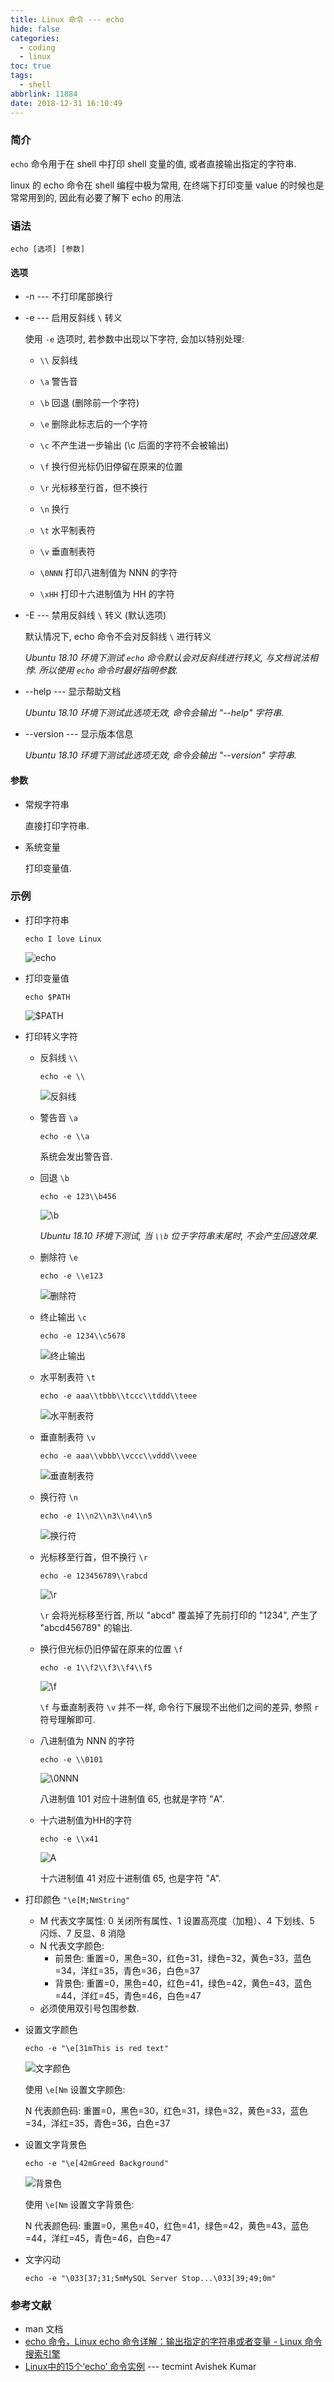 ```yaml
---
title: Linux 命令 --- echo
hide: false
categories:
  - coding
  - linux
toc: true
tags:
  - shell
abbrlink: 11884
date: 2018-12-31 16:10:49
---
```


### 简介

`echo` 命令用于在 shell 中打印 shell 变量的值, 或者直接输出指定的字符串. 

linux 的 echo 命令在 shell 编程中极为常用, 在终端下打印变量 value 的时候也是常常用到的, 因此有必要了解下 echo 的用法. 

<!-- more -->

### 语法

```shell
echo [选项] [参数]
```

#### 选项

* -n   ---   不打印尾部换行

* -e   ---   启用反斜线 `\` 转义

  使用 `-e` 选项时, 若参数中出现以下字符, 会加以特别处理: 

  * `\\` 反斜线
  * `\a` 警告音
  * `\b` 回退 (删除前一个字符)
  * `\e` 删除此标志后的一个字符
  * `\c` 不产生进一步输出 (\c 后面的字符不会被输出)
  * `\f` 换行但光标仍旧停留在原来的位置

  * `\r` 光标移至行首，但不换行

  * `\n` 换行
  * `\t` 水平制表符
  * `\v` 垂直制表符
  * `\0NNN` 打印八进制值为 NNN 的字符
  * `\xHH` 打印十六进制值为 HH 的字符

* -E   ---   禁用反斜线 `\` 转义 (默认选项)

  默认情况下, echo 命令不会对反斜线 `\` 进行转义

  *Ubuntu 18.10 环境下测试 `echo` 命令默认会对反斜线进行转义, 与文档说法相悖. 所以使用 `echo` 命令时最好指明参数.*

* --help   ---   显示帮助文档

  *Ubuntu 18.10 环境下测试此选项无效, 命令会输出 "--help" 字符串.*

* --version   ---   显示版本信息

  *Ubuntu 18.10 环境下测试此选项无效, 命令会输出 "--version"  字符串.*

#### 参数

* 常规字符串

  直接打印字符串. 

* 系统变量

  打印变量值. 

### 示例

* 打印字符串

  ```shell
  echo I love Linux
  ```

  ![echo](https://qiniu.diqigan.cn/19-1-5/84112940.jpg)

* 打印变量值

  ```shell
  echo $PATH
  ```

  ![$PATH](https://qiniu.diqigan.cn/19-1-5/2236821.jpg)

* 打印转义字符

  * 反斜线 `\\` 

    ```shell
    echo -e \\
    ```

    ![反斜线](https://qiniu.diqigan.cn/19-1-5/85267282.jpg)

  * 警告音 `\a` 

    ```shell
    echo -e \\a
    ```

    系统会发出警告音. 

  * 回退 `\b` 

    ```shell
    echo -e 123\\b456
    ```

    ![\b](https://qiniu.diqigan.cn/19-1-5/16871306.jpg)

    *Ubuntu 18.10 环境下测试, 当 `\\b` 位于字符串末尾时, 不会产生回退效果.*

  * 删除符 `\e` 

    ```shell
    echo -e \\e123
    ```

    ![删除符](https://qiniu.diqigan.cn/19-1-5/63546860.jpg)

  * 终止输出 `\c` 

    ```shell
    echo -e 1234\\c5678
    ```

    ![终止输出](https://qiniu.diqigan.cn/19-1-5/17588119.jpg)

  * 水平制表符 `\t` 

    ```shell
    echo -e aaa\\tbbb\\tccc\\tddd\\teee
    ```

    ![水平制表符](https://qiniu.diqigan.cn/19-1-5/52362312.jpg)

  * 垂直制表符 `\v` 

    ```shell
    echo -e aaa\\vbbb\\vccc\\vddd\\veee
    ```

    ![垂直制表符](https://qiniu.diqigan.cn/19-1-5/34692307.jpg)

  * 换行符 `\n` 

    ```shell
    echo -e 1\\n2\\n3\\n4\\n5
    ```

    ![换行符](https://qiniu.diqigan.cn/19-1-5/69802571.jpg)

  * 光标移至行首，但不换行 `\r` 

    ```shell
    echo -e 123456789\\rabcd
    ```

    ![\r](https://qiniu.diqigan.cn/19-1-5/73586171.jpg)

    `\r` 会将光标移至行首, 所以 "abcd" 覆盖掉了先前打印的 "1234", 产生了 "abcd456789" 的输出. 

  * 换行但光标仍旧停留在原来的位置 `\f` 

    ```shell
    echo -e 1\\f2\\f3\\f4\\f5
    ```

    ![\f](https://qiniu.diqigan.cn/19-1-5/43842110.jpg)

    `\f` 与垂直制表符 `\v` 并不一样, 命令行下展现不出他们之间的差异, 参照 `r` 符号理解即可. 

  * 八进制值为 NNN 的字符

    ```shell
    echo -e \\0101
    ```

    ![\0NNN](https://qiniu.diqigan.cn/19-1-5/30160840.jpg)

    八进制值 101 对应十进制值 65, 也就是字符 "A". 

  * 十六进制值为HH的字符

    ```shell
    echo -e \\x41
    ```

    ![A](https://qiniu.diqigan.cn/19-1-5/78588645.jpg)

    十六进制值 41 对应十进制值 65, 也是字符 "A". 

* 打印颜色 `"\e[M;NmString"` 
  * M 代表文字属性: 0 关闭所有属性、1 设置高亮度（加粗）、4 下划线、5 闪烁、7 反显、8 消隐
  * N 代表文字颜色: 
    * 前景色: 重置=0，黑色=30，红色=31，绿色=32，黄色=33，蓝色=34，洋红=35，青色=36，白色=37
    * 背景色: 重置=0，黑色=40，红色=41，绿色=42，黄色=43，蓝色=44，洋红=45，青色=46，白色=47
  * 必须使用双引号包围参数. 

* 设置文字颜色

  ```shell
  echo -e "\e[31mThis is red text"
  ```

  ![文字颜色](https://qiniu.diqigan.cn/19-1-5/88777676.jpg)

  使用 `\e[Nm` 设置文字颜色: 

  N 代表颜色码: 重置=0，黑色=30，红色=31，绿色=32，黄色=33，蓝色=34，洋红=35，青色=36，白色=37

* 设置文字背景色

  ```shell
  echo -e "\e[42mGreed Background"
  ```

  ![背景色](https://qiniu.diqigan.cn/19-1-5/40546717.jpg)

  使用 `\e[Nm` 设置文字背景色: 

  N 代表颜色码: 重置=0，黑色=40，红色=41，绿色=42，黄色=43，蓝色=44，洋红=45，青色=46，白色=47

* 文字闪动

  ```shell
  echo -e "\033[37;31;5mMySQL Server Stop...\033[39;49;0m"
  ```

### 参考文献

* man 文档
* [echo 命令，Linux echo 命令详解：输出指定的字符串或者变量 -  Linux 命令搜索引擎](https://wangchujiang.com/linux-command/c/echo.html) 
* [Linux中的15个‘echo’ 命令实例](https://linux.cn/article-3948-1.html)   ---    tecmint Avishek Kumar 
